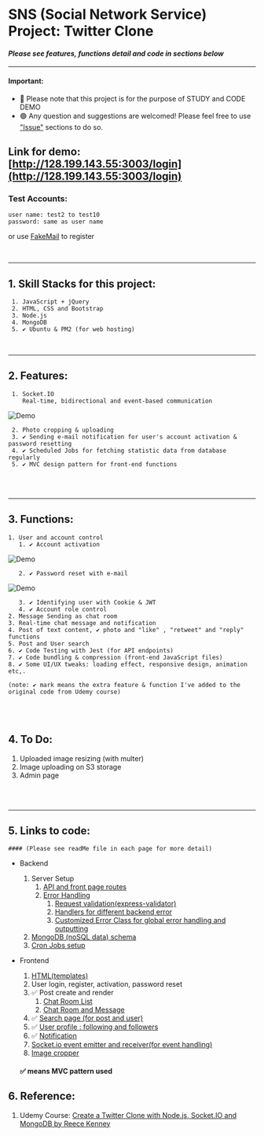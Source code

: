 # SNS (Social Network Service) Project: Twitter Clone

#### ___Please see features, functions detail and code in sections below___

***
#### Important: 
  - 🔴 Please note that this project is for the purpose of STUDY and CODE DEMO
  - 🟢 Any question and suggestions are welcomed! Please feel free to use ["Issue"](https://github.com/avgsteve/nodejs_proj_twitter/issues) sections to do so.
## Link for demo: [http://128.199.143.55:3003/login](http://128.199.143.55:3003/login)
### Test Accounts: 
    user name: test2 to test10 
    password: same as user name

   or use [FakeMail](https://www.fakemail.net/) to register <br>

<br>   

***
## 1. Skill Stacks for this project:
     1. JavaScript + jQuery
     2. HTML, CSS and Bootstrap
     3. Node.js
     4. MongoDB
     5. ✔️ Ubuntu & PM2 (for web hosting)
<br>

***
## 2. Features:
     1. Socket.IO
        Real-time, bidirectional and event-based communication
   ![Demo](https://my-profile-site-storage.sgp1.cdn.digitaloceanspaces.com/img/project/twitter/demo/realtime_chat_message.gif)


     2. Photo cropping & uploading
     3. ✔️ Sending e-mail notification for user's account activation & password resetting
     4. ✔️ Scheduled Jobs for fetching statistic data from database regularly
     5. ✔️ MVC design pattern for front-end functions

<br>
<br>

***   
## 3. Functions:
    1. User and account control
       1. ✔️ Account activation
   ![Demo](https://my-profile-site-storage.sgp1.cdn.digitaloceanspaces.com/img/project/twitter/demo/regsiter_and_activate_user.gif)
       
       2. ✔️ Password reset with e-mail 
   ![Demo](https://my-profile-site-storage.sgp1.cdn.digitaloceanspaces.com/img/project/twitter/demo/reset_password.gif)

       3. ✔️ Identifying user with Cookie & JWT 
       4. ✔️ Account role control 
    2. Message Sending as chat room
    3. Real-time chat message and notification
    4. Post of text content, ✔️ photo and "like" , "retweet" and "reply" functions
    5. Post and User search
    6. ✔️ Code Testing with Jest (for API endpoints) 
    7. ✔️ Code bundling & compression (front-end JavaScript files) 
    8. ✔️ Some UI/UX tweaks: loading effect, responsive design, animation etc,. 
    
    (note: ✔️ mark means the extra feature & function I've added to the original code from Udemy course)

<br>
<br>



## 4. To Do:
   1. Uploaded image resizing (with multer)
   2. Image uploading on S3 storage
   3. Admin page

<br><br>

***
## 5. Links to code:

    #### (Please see readMe file in each page for more detail)

  - Backend
    
     1. Server Setup
        1. [API and front page routes](https://github.com/avgsteve/nodejs_proj_twitter/blob/b14866b5aae262329a8e9818302e2a4273ab6145/server/app.js#L72)
        2. [Error Handling](https://github.com/avgsteve/nodejs_proj_twitter/tree/main/server/routes/errorHandlers)
           1. [Request validation(express-validator)](https://github.com/avgsteve/nodejs_proj_twitter/blob/main/server/routes/errorHandlers/checkReqValidationErrors.js)
           2. [Handlers for different backend error](https://github.com/avgsteve/nodejs_proj_twitter/blob/main/server/routes/errorHandlers/routeNotFoundHandler.js)
           3. [Customized Error Class for global error handling and outputting](https://github.com/avgsteve/nodejs_proj_twitter/blob/main/server/routes/errorHandlers/customError.js)
     2. [MongoDB (noSQL data) schema](https://github.com/avgsteve/nodejs_proj_twitter/tree/main/server/database/schemas)
     3. [Cron Jobs setup](https://github.com/avgsteve/nodejs_proj_twitter/tree/main/server/scheduledJobs)


  - Frontend

      1. [HTML(templates)](https://github.com/avgsteve/nodejs_proj_twitter/tree/main/views)
      2. User login, register, activation, password reset
      3. ✅ Post create and render
         1. [Chat Room List](https://github.com/avgsteve/nodejs_proj_twitter/tree/main/public/js/chatList)
         2. [Chat Room and Message](https://github.com/avgsteve/nodejs_proj_twitter/tree/main/public/js/chatRoom)
      4. ✅ [Search page (for post and user)](https://github.com/avgsteve/nodejs_proj_twitter/tree/main/public/js/search)
      5. ✅ [User profile : following and followers](https://github.com/avgsteve/nodejs_proj_twitter/tree/main/public/js/profile)
      6. ✅ [Notification](https://github.com/avgsteve/nodejs_proj_twitter/tree/main/public/js/notification)
      7. [Socket.io event emitter and receiver(for event handling)](https://github.com/avgsteve/nodejs_proj_twitter/tree/main/public/js/clientSideSocket.io)
      8. [Image cropper](https://github.com/avgsteve/nodejs_proj_twitter/tree/main/public/js/image-uploader)   
      ####  ✅ means MVC pattern used


## 6. Reference:

  1. Udemy Course: [Create a Twitter Clone with Node.js, Socket.IO and MongoDB by Reece Kenney ](https://www.udemy.com/course/create-a-twitter-clone-with-nodejs-socketio-and-mongodb/learn/lecture/23305854?start=15#overview)


